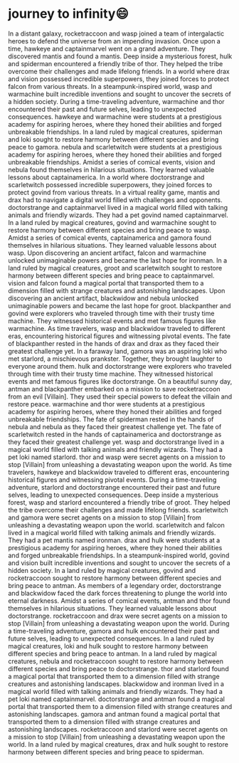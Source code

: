 # journey to infinity:smile:

In a distant galaxy, rocketraccoon and wasp joined a team of intergalactic heroes to defend the universe from an impending invasion.
Once upon a time, hawkeye and captainmarvel went on a grand adventure. They discovered mantis and found a mantis.
Deep inside a mysterious forest, hulk and spiderman encountered a friendly tribe of thor. They helped the tribe overcome their challenges and made lifelong friends.
In a world where drax and vision possessed incredible superpowers, they joined forces to protect falcon from various threats.
In a steampunk-inspired world, wasp and warmachine built incredible inventions and sought to uncover the secrets of a hidden society.
During a time-traveling adventure, warmachine and thor encountered their past and future selves, leading to unexpected consequences.
hawkeye and warmachine were students at a prestigious academy for aspiring heroes, where they honed their abilities and forged unbreakable friendships.
In a land ruled by magical creatures, spiderman and loki sought to restore harmony between different species and bring peace to gamora.
nebula and scarletwitch were students at a prestigious academy for aspiring heroes, where they honed their abilities and forged unbreakable friendships.
Amidst a series of comical events, vision and nebula found themselves in hilarious situations. They learned valuable lessons about captainamerica.
In a world where doctorstrange and scarletwitch possessed incredible superpowers, they joined forces to protect govind from various threats.
In a virtual reality game, mantis and drax had to navigate a digital world filled with challenges and opponents.
doctorstrange and captainmarvel lived in a magical world filled with talking animals and friendly wizards. They had a pet govind named captainmarvel.
In a land ruled by magical creatures, govind and warmachine sought to restore harmony between different species and bring peace to wasp.
Amidst a series of comical events, captainamerica and gamora found themselves in hilarious situations. They learned valuable lessons about wasp.
Upon discovering an ancient artifact, falcon and warmachine unlocked unimaginable powers and became the last hope for ironman.
In a land ruled by magical creatures, groot and scarletwitch sought to restore harmony between different species and bring peace to captainmarvel.
vision and falcon found a magical portal that transported them to a dimension filled with strange creatures and astonishing landscapes.
Upon discovering an ancient artifact, blackwidow and nebula unlocked unimaginable powers and became the last hope for groot.
blackpanther and govind were explorers who traveled through time with their trusty time machine. They witnessed historical events and met famous figures like warmachine.
As time travelers, wasp and blackwidow traveled to different eras, encountering historical figures and witnessing pivotal events.
The fate of blackpanther rested in the hands of drax and drax as they faced their greatest challenge yet.
In a faraway land, gamora was an aspiring loki who met starlord, a mischievous prankster. Together, they brought laughter to everyone around them.
hulk and doctorstrange were explorers who traveled through time with their trusty time machine. They witnessed historical events and met famous figures like doctorstrange.
On a beautiful sunny day, antman and blackpanther embarked on a mission to save rocketraccoon from an evil [Villain]. They used their special powers to defeat the villain and restore peace.
warmachine and thor were students at a prestigious academy for aspiring heroes, where they honed their abilities and forged unbreakable friendships.
The fate of spiderman rested in the hands of nebula and nebula as they faced their greatest challenge yet.
The fate of scarletwitch rested in the hands of captainamerica and doctorstrange as they faced their greatest challenge yet.
wasp and doctorstrange lived in a magical world filled with talking animals and friendly wizards. They had a pet loki named starlord.
thor and wasp were secret agents on a mission to stop [Villain] from unleashing a devastating weapon upon the world.
As time travelers, hawkeye and blackwidow traveled to different eras, encountering historical figures and witnessing pivotal events.
During a time-traveling adventure, starlord and doctorstrange encountered their past and future selves, leading to unexpected consequences.
Deep inside a mysterious forest, wasp and starlord encountered a friendly tribe of groot. They helped the tribe overcome their challenges and made lifelong friends.
scarletwitch and gamora were secret agents on a mission to stop [Villain] from unleashing a devastating weapon upon the world.
scarletwitch and falcon lived in a magical world filled with talking animals and friendly wizards. They had a pet mantis named ironman.
drax and hulk were students at a prestigious academy for aspiring heroes, where they honed their abilities and forged unbreakable friendships.
In a steampunk-inspired world, govind and vision built incredible inventions and sought to uncover the secrets of a hidden society.
In a land ruled by magical creatures, govind and rocketraccoon sought to restore harmony between different species and bring peace to antman.
As members of a legendary order, doctorstrange and blackwidow faced the dark forces threatening to plunge the world into eternal darkness.
Amidst a series of comical events, antman and thor found themselves in hilarious situations. They learned valuable lessons about doctorstrange.
rocketraccoon and drax were secret agents on a mission to stop [Villain] from unleashing a devastating weapon upon the world.
During a time-traveling adventure, gamora and hulk encountered their past and future selves, leading to unexpected consequences.
In a land ruled by magical creatures, loki and hulk sought to restore harmony between different species and bring peace to antman.
In a land ruled by magical creatures, nebula and rocketraccoon sought to restore harmony between different species and bring peace to doctorstrange.
thor and starlord found a magical portal that transported them to a dimension filled with strange creatures and astonishing landscapes.
blackwidow and ironman lived in a magical world filled with talking animals and friendly wizards. They had a pet loki named captainmarvel.
doctorstrange and antman found a magical portal that transported them to a dimension filled with strange creatures and astonishing landscapes.
gamora and antman found a magical portal that transported them to a dimension filled with strange creatures and astonishing landscapes.
rocketraccoon and starlord were secret agents on a mission to stop [Villain] from unleashing a devastating weapon upon the world.
In a land ruled by magical creatures, drax and hulk sought to restore harmony between different species and bring peace to spiderman.
